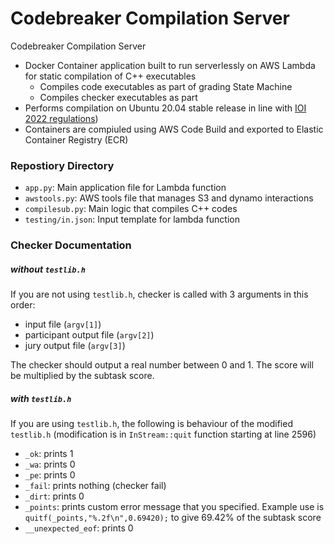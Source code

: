 # Codebreaker Compilation Server
Codebreaker Compilation Server

- Docker Container application built to run serverlessly on AWS Lambda for static compilation of C++ executables
	+ Compiles code executables as part of grading State Machine
	+ Compiles checker executables as part 
- Performs compilation on Ubuntu 20.04 stable release in line with [IOI 2022 regulations](https://ioi2022.id/contest-environment/))
- Containers are compiuled using AWS Code Build and exported to Elastic Container Registry (ECR)

### Repostiory Directory
- `app.py`: Main application file for Lambda function
- `awstools.py`: AWS tools file that manages S3 and dynamo interactions
- `compilesub.py`: Main logic that compiles C++ codes
- `testing/in.json`: Input template for lambda function

### Checker Documentation

##### without `testlib.h`

If you are not using `testlib.h`, checker is called with $3$ arguments in this order:

- input file (`argv[1]`)
- participant output file (`argv[2]`)
- jury output file (`argv[3]`)

The checker should output a real number between $0$ and $1$. The score will be multiplied by the subtask score.

##### with `testlib.h`

If you are using `testlib.h`, the following is behaviour of the modified `testlib.h` (modification is in `InStream::quit` function starting at line 2596)

- `_ok`: prints 1
- `_wa`: prints 0
- `_pe`: prints 0
- `_fail`: prints nothing (checker fail)
- `_dirt`: prints 0
- `_points`: prints custom error message that you specified. Example use is `quitf(_points,"%.2f\n",0.69420);` to give $69.42\%$ of the subtask score
- `__unexpected_eof`: prints 0